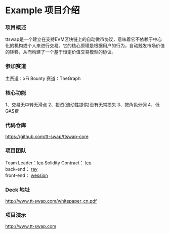 # Example 项目介绍

### 项目概述

ttswap是一个建立在支持EVM区块链上的自动做市协议，意味着它不依赖于中心化的机构或个人来进行交易。它的核心原理是根据用户的行为，自动触发市场价值的转移，从而构建了一个基于恒定价值交易模型的协议。 

### 参加赛道
主赛道：xFi
Bounty 赛道：TheGraph

### 核心功能

1、交易无中转无滑点
2、投资(流动性提供)没有无常损失
3、按角色分佣
4、低GAS费

### 代码仓库

https://github.com/tt-swap/ttswap-core

### 项目团队

Team Leader：[leo](https://github.com/ttswap)
Solidity Contract： [leo](https://github.com/ttswap)  
back-end： [ray](https://github.com/ttswap)  
front-end： [wession](https://github.com/ttswap)  

### Deck 地址

http://www.tt-swap.com/whitepaper_cn.pdf

### 项目演示

http://www.tt-swap.com